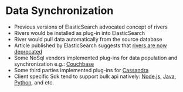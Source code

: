 # Data Synchronization #

* Previous versions of ElasticSearch advocated concept of rivers
* Rivers would be installed as plug-in into ElasticSearch
* River would pull data automatically from the source database
* Article published by ElasticSearch suggests that <a href="https://www.elastic.co/blog/deprecating-rivers" target="_blank">rivers are now deprecated</a>
* Some NoSql vendors implemented plug-ins for data population and synchronization e.g.: <a href="https://github.com/couchbaselabs/elasticsearch-transport-couchbase" target="_blank">Couchbase</a>
* Some third parties implemented plug-ins for <a href="https://github.com/vroyer/elassandra" target="_blank">Cassandra</a>
* Client specific Sdk tend to support bulk api natively: <a href="https://www.elastic.co/guide/en/elasticsearch/client/javascript-api/current/api-reference-2-4.html" target="_blank">Node.js</a>, <a href="https://www.elastic.co/guide/en/elasticsearch/client/java-api/2.4/java-docs-bulk.html" target="_blank">Java</a>, <a href="http://elasticsearch-py.readthedocs.io/en/master/helpers.html" target="_blank">Python</a>, and etc.